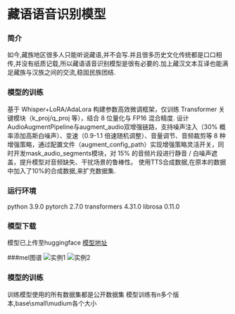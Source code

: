 # 藏语语音识别模型

### 简介
如今,藏族地区很多人只能听说藏语,并不会写.并且很多历史文化传统都是口口相传,并没有纸质记载,所以藏语语音识别模型是很有必要的.加上藏汉文本互译也能满足藏族与汉族之间的交流,稳固民族团结.

### 模型的训练
基于 Whisper+LoRA/AdaLora 构建参数高效微调框架，仅训练 Transformer 关键模块（k_proj/q_proj 等），结合 8 位量化与 FP16 混合精度.
设计AudioAugmentPipeline与augment_audio双增强链路，支持噪声注入（30% 概率添加高斯白噪声）、变速（0.9-1.1 倍速随机调整）、音量调节、音频裁剪等 8 种增强策略，通过配置文件（augment_config_path）实现增强策略灵活开关，同时开发mask_audio_segments模块，对 15% 的音频片段进行静音 / 白噪声遮盖，提升模型对音频缺失、干扰场景的鲁棒性。
使用TTS合成数据,在原本的数据中加入了10%的合成数据,来扩充数据集.

### 运行环境

python                  3.9.0
pytorch                 2.7.0
transformers            4.31.0
librosa                 0.11.0

### 模型下载
模型已上传至huggingface
[模型地址]()

###mel图谱
![实例1]()
![实例2]()

### 模型的训练
训练模型使用的所有数据集都是公开数据集
模型训练有n多个版本,base\small\mudium各个大小

![]()
